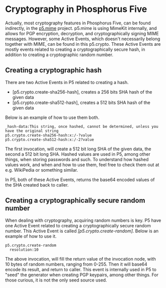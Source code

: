 Cryptography in Phosphorus Five
===============

Actually, most cryptography features in Phosphorus Five, can be found indirectly, in the [p5.mime](/plugins/extras/p5.mime/) project.
p5.mime is using MimeKit internally, and allows for PGP encryption, decryption, and cryptographically signing MIME messages. However, some
Active Events, which doesn't necessarily belong together with MIME, can be found in this p5.crypto. These Active Events are mostly events
related to creating a cryptographically secure hash, in addition to creating a cryptographic random number.

## Creating a cryptographic hash

There are two Active Events in P5 related to creating a hash.

* [p5.crypto.create-sha256-hash], creates a 256 bits SHA hash of the given data
* [p5.crypto.create-sha512-hash], creates a 512 bits SHA hash of the given data

Below is an example of how to use them both.

```
_hash-data:This string, once hashed, cannot be determined, unless you have the original string
p5.crypto.create-sha256-hash:x:/-?value
p5.crypto.create-sha512-hash:x:/-2?value
```

The first invocation, will create a 512 bit long SHA of the given data, the second a 512 bit long SHA. Hashed values are used in P5, among other things,
when storing passwords and such. To understand how hashed values work, and when and how to use them, feel free to check them out at e.g. WikiPedia
or something similar.

In P5, both of these Active Events, returns the base64 encoded values of the SHA created back to caller.

## Creating a cryptographically secure random number

When dealing with cryptography, acquiring random numbers is key. P5 have one Active Event related to creating a cryptographically secure random number.
This Active Event is called *[p5.crypto.create-random]*. Below is an example of how to use it.

```
p5.crypto.create-random
  resolution:10
```

The above invocation, will fill the return value of the invocation node, with 10 bytes of random numbers, ranging from 0-255. Then it will base64 encode
its result, and return to caller. This event is internally used in P5 to "seed" the generator when creating PGP keypairs, among other things. For those
curious, it is not the only seed source used.



